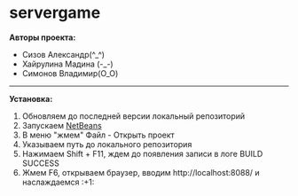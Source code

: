 # servergame
<b>Авторы проекта:</b><br><ul>
<li>Сизов Александр(^_^)</li>
<li>Хайрулина Мадина (-_-)</li>
<li>Симонов Владимир(O_O)</li></ul>
<hr>
<b>Установка:</b><ol>
<li>Обновляем до последней версии локальный репозиторий</li>
<li>Запускаем <a href="https://netbeans.org/downloads/">NetBeans</a></li>
<li>В меню "жмем" Файл - Открыть проект</li>
<li>Указываем путь до локального репозитория</li>
<li>Нажимаем Shift + F11, ждем до появления записи в логе BUILD SUCCESS</li>
<li>Жмем F6, открываем браузер, вводим http://localhost:8088/ и наслаждаемся :+1:</li>
</ol>
